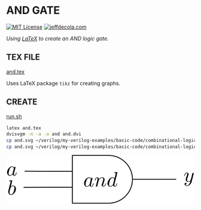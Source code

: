 # AND GATE

[![MIT License](http://img.shields.io/:license-mit-blue.svg)](http://jeffdecola.mit-license.org)
[![jeffdecola.com](https://img.shields.io/badge/website-jeffdecola.com-blue)](https://jeffdecola.com)

_Using
[LaTeX](https://github.com/JeffDeCola/my-cheat-sheets/tree/master/software/development/languages/latex-cheat-sheet/)
to create an AND logic gate._

## TEX FILE

[and.tex](https://github.com/JeffDeCola/my-latex-renders/blob/master/mathematics/applied/electrical-engineering/combinational-logic/and/and.tex)

Uses LaTeX package `tikz` for creating graphs.

## CREATE

[run.sh](https://github.com/JeffDeCola/my-latex-renders/blob/master/mathematics/applied/electrical-engineering/combinational-logic/and/run.sh)

```bash
latex and.tex
dvisvgm -n -a -o and and.dvi
cp and.svg ~/verilog/my-verilog-examples/basic-code/combinational-logic/and_gates/svgs/.
cp and.svg ~/verilog/my-verilog-examples/basic-code/combinational-logic/and2/svgs/.

```

<p align="center">
    <img src="and.svg"
    align="middle"
</p>
